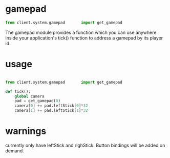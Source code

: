 # gamepad

```python
from client.system.gamepad       import get_gamepad
```
The gamepad module provides a function which you can use anywhere inside your application's tick() function to address a gamepad by its player id. 

# usage

```python

from client.system.gamepad       import get_gamepad

def tick():
    global camera
    pad = get_gamepad(0)
    camera[0] += pad.leftStick[0]*32
    camera[1] += pad.leftStick[1]*32

```

# warnings

currently only have leftStick and righStick. Button bindings will be added on demand.
